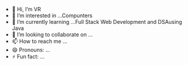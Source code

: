 - 👋 Hi, I’m VR
- 👀 I’m interested in ...Compunters
- 🌱 I’m currently learning ...Full Stack Web Development and DSAusing Java
- 💞️ I’m looking to collaborate on ...
- 📫 How to reach me ...
- 😄 Pronouns: ...
- ⚡ Fun fact: ...

<!---
vrlegacy/vrlegacy is a ✨ special ✨ repository because its `README.md` (this file) appears on your GitHub profile.
You can click the Preview link to take a look at your changes.
--->

